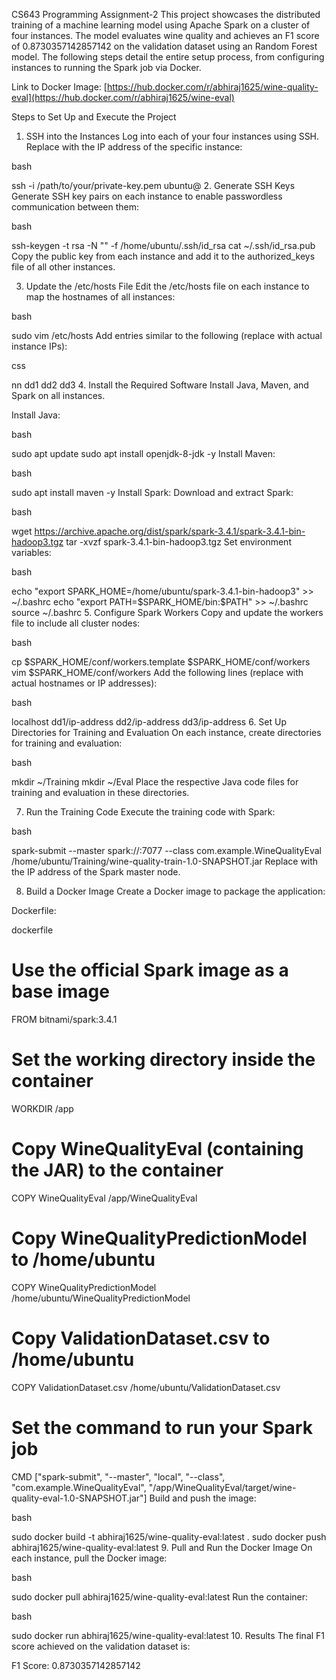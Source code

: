 
CS643 Programming Assignment-2
This project showcases the distributed training of a machine learning model using Apache Spark on a cluster of four instances. The model evaluates wine quality and achieves an F1 score of 0.8730357142857142 on the validation dataset using an Random Forest model. The following steps detail the entire setup process, from configuring instances to running the Spark job via Docker.

Link to Docker Image: [https://hub.docker.com/r/abhiraj1625/wine-quality-eval](https://hub.docker.com/r/abhiraj1625/wine-eval)


Steps to Set Up and Execute the Project
1. SSH into the Instances
Log into each of your four instances using SSH. Replace <instance-ip> with the IP address of the specific instance:

bash

ssh -i /path/to/your/private-key.pem ubuntu@<instance-ip>
2. Generate SSH Keys
Generate SSH key pairs on each instance to enable passwordless communication between them:

bash

ssh-keygen -t rsa -N "" -f /home/ubuntu/.ssh/id_rsa
cat ~/.ssh/id_rsa.pub
Copy the public key from each instance and add it to the authorized_keys file of all other instances.

3. Update the /etc/hosts File
Edit the /etc/hosts file on each instance to map the hostnames of all instances:

bash

sudo vim /etc/hosts
Add entries similar to the following (replace <ip-address> with actual instance IPs):

css

<ip-address> nn
<ip-address> dd1
<ip-address> dd2
<ip-address> dd3
4. Install the Required Software
Install Java, Maven, and Spark on all instances.

Install Java:

bash

sudo apt update
sudo apt install openjdk-8-jdk -y
Install Maven:

bash

sudo apt install maven -y
Install Spark: Download and extract Spark:

bash

wget https://archive.apache.org/dist/spark/spark-3.4.1/spark-3.4.1-bin-hadoop3.tgz
tar -xvzf spark-3.4.1-bin-hadoop3.tgz
Set environment variables:

bash

echo "export SPARK_HOME=/home/ubuntu/spark-3.4.1-bin-hadoop3" >> ~/.bashrc
echo "export PATH=\$SPARK_HOME/bin:\$PATH" >> ~/.bashrc
source ~/.bashrc
5. Configure Spark Workers
Copy and update the workers file to include all cluster nodes:

bash

cp $SPARK_HOME/conf/workers.template $SPARK_HOME/conf/workers
vim $SPARK_HOME/conf/workers
Add the following lines (replace with actual hostnames or IP addresses):

bash

localhost
dd1/ip-address
dd2/ip-address
dd3/ip-address
6. Set Up Directories for Training and Evaluation
On each instance, create directories for training and evaluation:

bash

mkdir ~/Training
mkdir ~/Eval
Place the respective Java code files for training and evaluation in these directories.

7. Run the Training Code
Execute the training code with Spark:

bash

spark-submit --master spark://<master-ip>:7077 --class com.example.WineQualityEval /home/ubuntu/Training/wine-quality-train-1.0-SNAPSHOT.jar
Replace <master-ip> with the IP address of the Spark master node.

8. Build a Docker Image
Create a Docker image to package the application:

Dockerfile:

dockerfile

# Use the official Spark image as a base image
FROM bitnami/spark:3.4.1

# Set the working directory inside the container
WORKDIR /app

# Copy WineQualityEval (containing the JAR) to the container
COPY WineQualityEval /app/WineQualityEval

# Copy WineQualityPredictionModel to /home/ubuntu
COPY WineQualityPredictionModel /home/ubuntu/WineQualityPredictionModel

# Copy ValidationDataset.csv to /home/ubuntu
COPY ValidationDataset.csv /home/ubuntu/ValidationDataset.csv

# Set the command to run your Spark job
CMD ["spark-submit", "--master", "local", "--class", "com.example.WineQualityEval", "/app/WineQualityEval/target/wine-quality-eval-1.0-SNAPSHOT.jar"]
Build and push the image:

bash

sudo docker build -t abhiraj1625/wine-quality-eval:latest .
sudo docker push abhiraj1625/wine-quality-eval:latest
9. Pull and Run the Docker Image
On each instance, pull the Docker image:

bash

sudo docker pull abhiraj1625/wine-quality-eval:latest
Run the container:

bash

sudo docker run abhiraj1625/wine-quality-eval:latest
10. Results
The final F1 score achieved on the validation dataset is:

F1 Score: 0.8730357142857142
